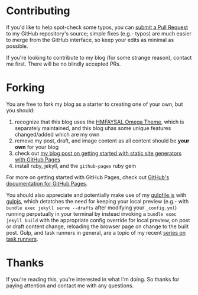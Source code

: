 # Contributing
If you'd like to help spot-check some typos, you can [submit a Pull Request](https://github.com/edm00se/DevBlog/compare) to my GitHub repository's source; simple fixes (e.g.- typos) are much easier to merge from the GitHub interface, so keep your edits as minimal as possible.

If you're looking to contribute to my blog (for some strange reason), contact me first. There will be no blindly accepted PRs.

# Forking
You are free to fork my blog as a starter to creating one of your own, but you should:

1. recognize that this blog uses the [HMFAYSAL Omega Theme](https://github.com/hmfaysal/hmfaysal-omega-theme), which is separately maintained, and this blog uhas some unique features changed/added which are my own
2. remove my post, draft, and image content as all content should be **your own** for your blog
3. check out [my blog post on getting started with static site generators with GitHub Pages](https://edm00se.io/web/the-right-tool-for-the-job)
4. install ruby, jekyll, and the `github-pages` ruby gem

For more on getting started with GitHub Pages, check out [GitHub's documentation for GitHub Pages](https://help.github.com/articles/using-jekyll-with-pages/).

You should also appreciate and potentially make use of my [gulpfile.js](https://github.com/edm00se/DevBlog/blob/gh-pages/gulpfile.js) with [gulpjs](http://gulpjs.com/), which detatches the need for keeping your local preview (e.g.- with `bundle exec jekyll serve --drafts` after modifying your `_config.yml`) running perpetually in your terminal by instead invoking a `bundle exec jekyll build` with the appropriate config override for local preview, on post or draft content change, reloading the browser page on change to the built post. Gulp, and task runners in general, are a topic of my recent [series on task runners](https://edm00se.io/task-runners-with-domino-apps).

# Thanks
If you're reading this, you're interested in what I'm doing. So thanks for paying attention and contact me with any questions.
